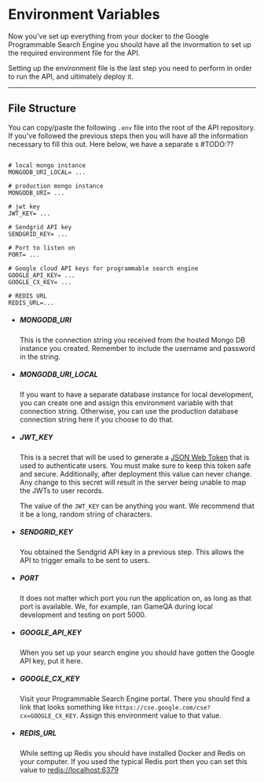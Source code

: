 # Environment Variables

Now you've set up everything from your docker to the Google Programmable Search Engine you should have all the invormation to set up the required environment file for the API.

Setting up the environment file is the last step you need to perform in order to run the API, and ultimately deploy it.

<hr>

## File Structure

You can copy/paste the following ```.env``` file into the root of the API repository.
If you've followed the previous steps then you will have all the information necessary to fill this out. Here below, we have
a separate s #TODO:??

```

# local mongo instance
MONGODB_URI_LOCAL= ...

# production mongo instance
MONGODB_URI= ...

# jwt key
JWT_KEY= ...

# Sendgrid API key
SENDGRID_KEY= ...

# Port to listen on
PORT= ...

# Google cloud API keys for programmable search engine
GOOGLE_API_KEY= ...
GOOGLE_CX_KEY= ...

# REDIS URL
REDIS_URL=...

```

* ##### MONGODB_URI
    This is the connection string you received from the hosted Mongo DB instance you created.
Remember to include the username and password in the string.

* ##### MONGODB_URI_LOCAL 
    If you want to have a separate database instance for local development, you can create one and assign this environment variable
with that connection string. Otherwise, you can use the production database connection string here if you choose to do that.

* ##### JWT_KEY
    This is a secret that will be used to generate a [JSON Web Token](https://jwt.io/) that is used to authenticate users. You must make sure to keep this token safe and secure. Additionally, after deployment this value can never change. Any change to this secret will result in the server being unable to map the JWTs to user records. 

    The value of the ```JWT_KEY``` can be anything you want. We recommend that it be a long, random string of characters.

* ##### SENDGRID_KEY
    You obtained the Sendgrid API key in a previous step. This allows the API to trigger emails to be sent to users.

* ##### PORT
    It does not matter which port you run the application on, as long as that port is available. We, for example, ran GameQA during local development and testing on port 5000.

* ##### GOOGLE_API_KEY
    When you set up your search engine you should have gotten the Google API key, put it here.

* ##### GOOGLE_CX_KEY
    Visit your Programmable Search Engine portal. There you should find a link that looks something like ``` https://cse.google.com/cse?cx=GOOGLE_CX_KEY ```. Assign this environment value to that value.

* ##### REDIS_URL
    While setting up Redis you should have installed Docker and Redis on your computer. If you used
the typical Redis port then you can set this value to [redis://localhost:6379](redis://localhost:6379)